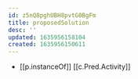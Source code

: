 ```yaml
---
id: z5nQ8pghUBH8pvtG0BgFm
title: proposedSolution
desc: ''
updated: 1635956158104
created: 1635956150611
---
```




- [[p.instanceOf]] [[c.Pred.Activity]]
